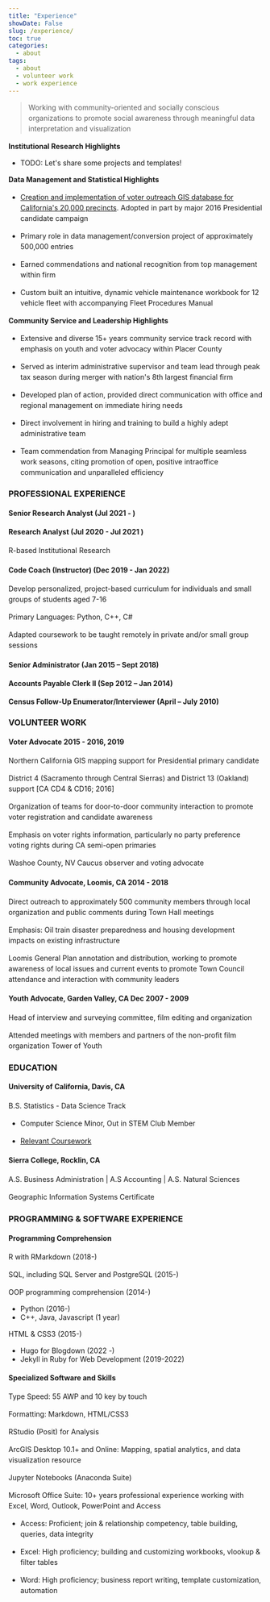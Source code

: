 ```yaml
---
title: "Experience"
showDate: False
slug: /experience/
toc: true
categories: 
  - about
tags: 
  - about
  - volunteer work
  - work experience
---
```


<style>
p {
    line-height:1.5;
}

.prose :where(p):not(:where([class~="not-prose"] *)) {
  margin-top: 0.25em;
  margin-bottom: 0.5em;
}

.max-w-prose {
  max-width: 80ch;
}
</style>

> Working with community-oriented and socially conscious organizations to promote social awareness through meaningful data interpretation and visualization

**Institutional Research Highlights**

- TODO: Let's share some projects and templates!

**Data Management and Statistical Highlights**

-   [Creation and implementation of voter outreach GIS database for California's 20,000 precincts](https://jeslacourse.github.io/ccmproject/). Adopted in part by major 2016 Presidential candidate campaign
    
-   Primary role in data management/conversion project of approximately 500,000 entries
    
-   Earned commendations and national recognition from top management within firm
    
-   Custom built an intuitive, dynamic vehicle maintenance workbook for 12 vehicle fleet with accompanying Fleet Procedures Manual

**Community Service and Leadership Highlights**

-   Extensive and diverse 15+ years community service track record with emphasis on youth and voter advocacy within Placer County
    
-   Served as interim administrative supervisor and team lead through peak tax season during merger with nation's 8th largest financial firm

-   Developed plan of action, provided direct communication with office and regional management on immediate hiring needs
    
-   Direct involvement in hiring and training to build a highly adept administrative team

-   Team commendation from Managing Principal for multiple seamless work seasons, citing promotion of open, positive intraoffice communication and unparalleled efficiency
    

### PROFESSIONAL EXPERIENCE

#### Senior Research Analyst (Jul 2021 -  )
#### Research Analyst (Jul 2020 - Jul 2021 )

R-based Institutional Research 

#### Code Coach (Instructor) (Dec 2019 - Jan 2022)

Develop personalized, project-based curriculum for individuals and small groups of students aged 7-16

Primary Languages: Python, C++, C#  

Adapted coursework to be taught remotely in private and/or small group sessions

#### Senior Administrator (Jan 2015 – Sept 2018)

#### Accounts Payable Clerk II (Sep 2012 – Jan 2014)
  
#### Census Follow-Up Enumerator/Interviewer (April – July 2010)


### VOLUNTEER WORK

#### Voter Advocate 2015 - 2016, 2019

Northern California GIS mapping support for Presidential primary candidate
    
District 4 (Sacramento through Central Sierras) and District 13 (Oakland) support [CA CD4 & CD16; 2016]
    
Organization of teams for door-to-door community interaction to promote voter registration and candidate awareness
    
Emphasis on voter rights information, particularly no party preference voting rights during CA semi-open primaries    

Washoe County, NV Caucus observer and voting advocate
    

#### Community Advocate, Loomis, CA 2014 - 2018

Direct outreach to approximately 500 community members through local organization and public comments during Town Hall meetings
    
Emphasis: Oil train disaster preparedness and housing development impacts on existing infrastructure
    
Loomis General Plan annotation and distribution, working to promote awareness of local issues and current events to promote Town Council attendance and interaction with community leaders
    

#### Youth Advocate, Garden Valley, CA Dec 2007 - 2009

Head of interview and surveying committee, film editing and organization
    
Attended meetings with members and partners of the non-profit film organization Tower of Youth
    

### EDUCATION

#### University of California, Davis, CA

B.S. Statistics - Data Science Track    

-   Computer Science Minor, Out in STEM Club Member
    
-   [Relevant Coursework](/about/coursework/)
    

#### Sierra College, Rocklin, CA

A.S. Business Administration | A.S Accounting | A.S. Natural Sciences 
 
Geographic Information Systems Certificate 



### PROGRAMMING & SOFTWARE EXPERIENCE

#### Programming Comprehension

R with RMarkdown (2018-)
    
SQL, including SQL Server and PostgreSQL  (2015-)

OOP programming comprehension (2014-)
    
-   Python (2016-)
-   C++, Java, Javascript (1 year)


HTML & CSS3 (2015-)
- Hugo for Blogdown (2022 -)
- Jekyll in Ruby for Web Development (2019-2022)



#### Specialized Software and Skills
Type Speed: 55 AWP and 10 key by touch

Formatting: Markdown, HTML/CSS3

RStudio (Posit) for Analysis

ArcGIS Desktop 10.1+ and Online: Mapping, spatial analytics, and data visualization resource

Jupyter Notebooks (Anaconda Suite)

Microsoft Office Suite: 10+ years professional experience working with Excel, Word, Outlook, PowerPoint and Access

-   Access: Proficient; join & relationship competency, table building, queries, data integrity

-   Excel: High proficiency; building and customizing workbooks, vlookup & filter tables

-   Word: High proficiency; business report writing, template customization, automation
    

